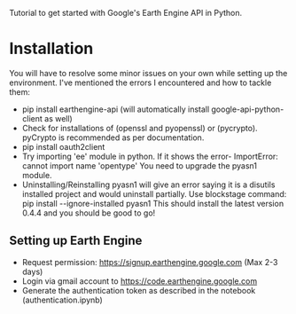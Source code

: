 Tutorial to get started with Google's Earth Engine API in Python.

# Installation

You will have to resolve some minor issues on your own while setting up the environment.
I've mentioned the errors I encountered and how to tackle them:

- pip install earthengine-api (will automatically install google-api-python-client as well)
- Check for installations of (openssl and pyopenssl) or (pycrypto). pyCrypto is recommended as per documentation.
- pip install oauth2client
- Try importing 'ee' module in python. If it shows the error- ImportError: cannot import name 'opentype'
You need to upgrade the pyasn1 module.
- Uninstalling/Reinstalling pyasn1 will give an error saying it is a disutils installed project and would uninstall partially. Use blockstage command:
pip install --ignore-installed pyasn1
This should install the latest version 0.4.4 and you should be good to go!

## Setting up Earth Engine

- Request permission: https://signup.earthengine.google.com (Max 2-3 days)
- Login via gmail account to https://code.earthengine.google.com
- Generate the authentication token as described in the notebook (authentication.ipynb)

